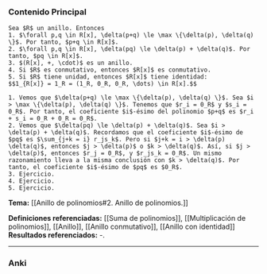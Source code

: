 ### Contenido Principal

```ad-theorem
Sea $R$ un anillo. Entonces
1. $\forall p,q \in R[x], \delta(p+q) \le \max \{\delta(p), \delta(q) \}$. Por tanto, $p+q \in R[x]$.
2. $\forall p,q \in R[x], \delta(pq) \le \delta(p) + \delta(q)$. Por tanto, $pq \in R[x]$.
3. $(R[x], +, \cdot)$ es un anillo.
4. Si $R$ es conmutativo, entonces $R[x]$ es conmutativo.
5. Si $R$ tiene unidad, entonces $R[x]$ tiene identidad:
$$1_{R[x]} = 1_R = (1_R, 0_R, 0_R, \dots) \in R[x].$$
```

```ad-proof
1. Vemos que $\delta(p+q) \le \max \{\delta(p), \delta(q) \}$. Sea $i > \max \{\delta(p), \delta(q) \}$. Tenemos que $r_i = 0_R$ y $s_i = 0_R$. Por tanto, el coeficiente $i$-ésimo del polinomio $p+q$ es $r_i + s_i = 0_R + 0_R = 0_R$.
2. Vemos que $\delta(pq) \le \delta(p) + \delta(q)$. Sea $i > \delta(p) + \delta(q)$. Recordamos que el coeficiente $i$-ésimo de $pq$ es $\sum_{j+k = i} r_js_k$. Pero si $j+k = i > \delta(p) \delta(q)$, entonces $j > \delta(p)$ o $k > \delta(q)$. Así, si $j > \delta(p)$, entonces $r_j = 0_R$, y $r_js_k = 0_R$. Un mismo razonamiento lleva a la misma conclusión con $k > \delta(q)$. Por tanto, el coeficiente $i$-ésimo de $pq$ es $0_R$.
3. Ejercicio.
4. Ejercicio.
5. Ejercicio.
```

**Tema:** [[Anillo de polinomios#2. Anillo de polinomios.]]

**Definiciones referenciadas:** [[Suma de polinomios]], [[Multiplicación de polinomios]], [[Anillo]], [[Anillo conmutativo]], [[Anillo con identidad]]
**Resultados referenciados:** -.

---
### Anki
